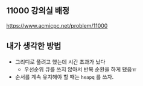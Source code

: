 ## 11000 강의실 배정

<https://www.acmicpc.net/problem/11000>

## 내가 생각한 방법

<!-- ![이미지](./img.png) -->

- 그리디로 풀려고 했는데 시간 초과가 났다
  - 우선순위 큐를 쓰지 않아서 반복 순환을 하게 됐음ㅠ
- 순서를 계속 유지해야 할 때는 `heapq` 를 쓰자.
